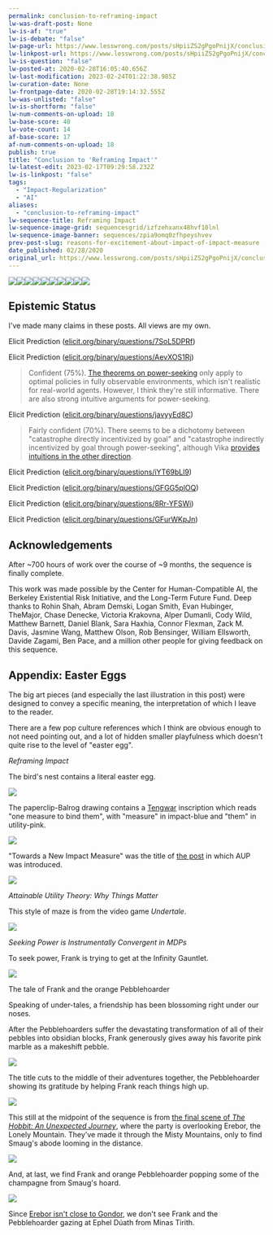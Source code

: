 ```yaml
---
permalink: conclusion-to-reframing-impact
lw-was-draft-post: None
lw-is-af: "true"
lw-is-debate: "false"
lw-page-url: https://www.lesswrong.com/posts/sHpiiZS2gPgoPnijX/conclusion-to-reframing-impact
lw-linkpost-url: https://www.lesswrong.com/posts/sHpiiZS2gPgoPnijX/conclusion-to-reframing-impact
lw-is-question: "false"
lw-posted-at: 2020-02-28T16:05:40.656Z
lw-last-modification: 2023-02-24T01:22:38.985Z
lw-curation-date: None
lw-frontpage-date: 2020-02-28T19:14:32.555Z
lw-was-unlisted: "false"
lw-is-shortform: "false"
lw-num-comments-on-upload: 18
lw-base-score: 40
lw-vote-count: 14
af-base-score: 17
af-num-comments-on-upload: 18
publish: true
title: "Conclusion to 'Reframing Impact'"
lw-latest-edit: 2023-02-17T09:29:58.232Z
lw-is-linkpost: "false"
tags: 
  - "Impact-Regularization"
  - "AI"
aliases: 
  - "conclusion-to-reframing-impact"
lw-sequence-title: Reframing Impact
lw-sequence-image-grid: sequencesgrid/izfzehxanx48hvf10lnl
lw-sequence-image-banner: sequences/zpia9omq0zfhpeyshvev
prev-post-slug: reasons-for-excitement-about-impact-of-impact-measure
date_published: 02/28/2020
original_url: https://www.lesswrong.com/posts/sHpiiZS2gPgoPnijX/conclusion-to-reframing-impact
---
```

![](https://res.cloudinary.com/lesswrong-2-0/image/upload/v1676626198/mirroredImages/sHpiiZS2gPgoPnijX/pbmk8ndyip6nyu4ntf6z.png)![](https://res.cloudinary.com/lesswrong-2-0/image/upload/v1676626198/mirroredImages/sHpiiZS2gPgoPnijX/icddpmwoxx5ftcysxo8k.png)![](https://res.cloudinary.com/lesswrong-2-0/image/upload/v1676626198/mirroredImages/sHpiiZS2gPgoPnijX/mxhzcdashtl5euloeolx.png)![](https://res.cloudinary.com/lesswrong-2-0/image/upload/v1676626198/mirroredImages/sHpiiZS2gPgoPnijX/d1mqg6p4ghuweu4sth5u.png)![](https://res.cloudinary.com/lesswrong-2-0/image/upload/v1676626198/mirroredImages/sHpiiZS2gPgoPnijX/veypvrfwfr1xwwz4zx8m.png)![](https://res.cloudinary.com/lesswrong-2-0/image/upload/v1676626198/mirroredImages/sHpiiZS2gPgoPnijX/qanem2tu332ayspkhutk.png)![](https://res.cloudinary.com/lesswrong-2-0/image/upload/v1676626198/mirroredImages/sHpiiZS2gPgoPnijX/lza8s3ncwyioba7gn5kc.png)![](https://res.cloudinary.com/lesswrong-2-0/image/upload/v1676626198/mirroredImages/sHpiiZS2gPgoPnijX/h14cfepf9ggi4hnx6ub1.png)![](https://res.cloudinary.com/lesswrong-2-0/image/upload/v1676626198/mirroredImages/sHpiiZS2gPgoPnijX/w4iaoloixtlxhc26zy67.png)![](https://res.cloudinary.com/lesswrong-2-0/image/upload/v1676626198/mirroredImages/sHpiiZS2gPgoPnijX/sr4u489gcv8jfltydthi.png)

## Epistemic Status

I've made many claims in these posts. All views are my own.

Elicit Prediction ([elicit.org/binary/questions/7SoL5DPRf](elicit.org/binary/questions/7SoL5DPRf))

Elicit Prediction ([elicit.org/binary/questions/AevXOS1Rj](elicit.org/binary/questions/AevXOS1Rj))

> Confident (75%). [The theorems on power-seeking](https://arxiv.org/abs/1912.01683) only apply to optimal policies in fully observable environments, which isn't realistic for real-world agents. However, I think they're still informative. There are also strong intuitive arguments for power-seeking.

Elicit Prediction ([elicit.org/binary/questions/javyyEd8C](elicit.org/binary/questions/javyyEd8C))

> Fairly confident (70%). There seems to be a dichotomy between "catastrophe directly incentivized by goal" and "catastrophe indirectly incentivized by goal through power-seeking", although Vika [provides intuitions in the other direction](https://www.lesswrong.com/posts/sHpiiZS2gPgoPnijX/conclusion-to-reframing-impact?commentId=6sxBzsh8yfwnPk4iH#6sxBzsh8yfwnPk4iH).

Elicit Prediction ([elicit.org/binary/questions/iYT69bLl9](elicit.org/binary/questions/iYT69bLl9))

Elicit Prediction ([elicit.org/binary/questions/GFGG5plOQ](elicit.org/binary/questions/GFGG5plOQ))

Elicit Prediction ([elicit.org/binary/questions/8Rr-YFSWi](elicit.org/binary/questions/8Rr-YFSWi))

Elicit Prediction ([elicit.org/binary/questions/GFurWKpJn](elicit.org/binary/questions/GFurWKpJn))

## Acknowledgements

After ~700 hours of work over the course of ~9 months, the sequence is finally complete.

This work was made possible by the Center for Human-Compatible AI, the Berkeley Existential Risk Initiative, and the Long-Term Future Fund. Deep thanks to Rohin Shah, Abram Demski, Logan Smith, Evan Hubinger, TheMajor, Chase Denecke, Victoria Krakovna, Alper Dumanli, Cody Wild, Matthew Barnett, Daniel Blank, Sara Haxhia, Connor Flexman, Zack M. Davis, Jasmine Wang, Matthew Olson, Rob Bensinger, William Ellsworth, Davide Zagami, Ben Pace, and a million other people for giving feedback on this sequence.

## Appendix: Easter Eggs

The big art pieces (and especially the last illustration in this post) were designed to convey a specific meaning, the interpretation of which I leave to the reader.

There are a few pop culture references which I think are obvious enough to not need pointing out, and a lot of hidden smaller playfulness which doesn't quite rise to the level of "easter egg".

_Reframing Impact_

The bird's nest contains a literal easter egg.

![](https://res.cloudinary.com/lesswrong-2-0/image/upload/v1676626198/mirroredImages/sHpiiZS2gPgoPnijX/hdlkd44jvawsxgpthbgi.png)

The paperclip-Balrog drawing contains a [Tengwar](https://en.wikipedia.org/wiki/Tengwar) inscription which reads "one measure to bind them", with "measure" in impact-blue and "them" in utility-pink.

![](https://res.cloudinary.com/lesswrong-2-0/image/upload/v1676626198/mirroredImages/sHpiiZS2gPgoPnijX/v7pzpzvi342b3svksbag.png)

"Towards a New Impact Measure" was the title of [the post](/towards-a-new-impact-measure) in which AUP was introduced.

![](https://res.cloudinary.com/lesswrong-2-0/image/upload/v1676626198/mirroredImages/sHpiiZS2gPgoPnijX/ynwdidys1i7yopyqerfh.png)

_Attainable Utility Theory: Why Things Matter_

This style of maze is from the video game _Undertale_.

![](https://res.cloudinary.com/lesswrong-2-0/image/upload/v1676626198/mirroredImages/sHpiiZS2gPgoPnijX/olz9peoa2krvvorlgdn8.png)

_Seeking Power is Instrumentally Convergent in MDPs_

To seek power, Frank is trying to get at the Infinity Gauntlet.

![](https://res.cloudinary.com/lesswrong-2-0/image/upload/v1676626198/mirroredImages/sHpiiZS2gPgoPnijX/pdqrmsxtawdzt2c7idez.png)

The tale of Frank and the orange Pebblehoarder

Speaking of under-tales, a friendship has been blossoming right under our noses.

After the Pebblehoarders suffer the devastating transformation of all of their pebbles into obsidian blocks, Frank generously gives away his favorite pink marble as a makeshift pebble.

![](https://res.cloudinary.com/lesswrong-2-0/image/upload/v1676626198/mirroredImages/sHpiiZS2gPgoPnijX/dfog9czq2wdboz8m0dpv.png)

The title cuts to the middle of their adventures together, the Pebblehoarder showing its gratitude by helping Frank reach things high up.

![](https://res.cloudinary.com/lesswrong-2-0/image/upload/v1676626198/mirroredImages/sHpiiZS2gPgoPnijX/id8zdpzvvjsyyi9a9hfe.png)

This still at the midpoint of the sequence is from [the final scene of _The Hobbit: An Unexpected Journey_](https://www.youtube.com/watch?v=KEegn1R601M), where the party is overlooking Erebor, the Lonely Mountain. They've made it through the Misty Mountains, only to find Smaug's abode looming in the distance.

![](https://res.cloudinary.com/lesswrong-2-0/image/upload/v1676626198/mirroredImages/sHpiiZS2gPgoPnijX/mx5gc86qpthgbzeypfw9.jpg)

And, at last, we find Frank and orange Pebblehoarder popping some of the champagne from Smaug's hoard.

![](https://res.cloudinary.com/lesswrong-2-0/image/upload/v1676626198/mirroredImages/sHpiiZS2gPgoPnijX/jdcmcy4bzxggxdallwok.png)

Since [Erebor isn't close to Gondor](http://images1.fanpop.com/images/photos/2300000/Map-of-Middle-Earth-lord-of-the-rings-2329809-1600-1200.jpg), we don't see Frank and the Pebblehoarder gazing at Ephel Dúath from Minas Tirith.